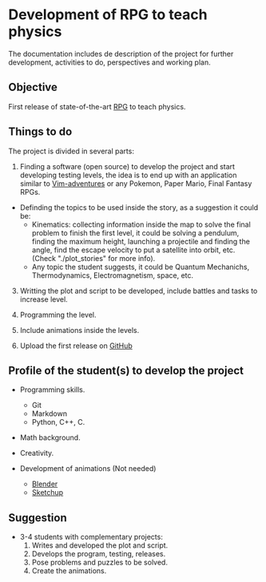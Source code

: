 # Development of RPG to teach physics 

The documentation includes de description of the project for further development, activities to do, perspectives and working plan. 

## Objective

First release of state-of-the-art [RPG](https://en.wikipedia.org/wiki/Role-playing_game) to teach physics.

## Things to do

The project is divided in several parts:

1. Finding a software (open source) to develop the project and start developing testing levels, the idea is to end up with an application similar to [Vim-adventures](https://vim-adventures.com) or any Pokemon, Paper Mario, Final Fantasy RPGs.

+ Definding the topics to be used inside the story, as a suggestion it could be:
  + Kinematics: collecting information inside the map to solve the final problem to finish the first level, it could be solving a pendulum, finding the maximum height, launching a projectile and finding the angle, find the escape velocity to put a satellite into orbit, etc. (Check "./plot_stories" for more info).
  + Any topic the student suggests, it could be Quantum Mechanichs, Thermodynamics, Electromagnetism, space, etc.

3. Writting the plot and script to be developed, include battles and tasks to increase level.

4. Programming the level.

5. Include animations inside the levels.

6. Upload the first release on [GitHub](https://github.com/)

## Profile of the student(s) to develop the project

* Programming skills.
  * Git
  * Markdown
  * Python, C++, C.

* Math background.

* Creativity.

* Development of animations (Not needed)
  * [Blender](https://www.blender.org/)
  * [Sketchup](https://www.sketchup.com/)

## Suggestion

- 3-4 students with complementary projects:
  1. Writes and developed the plot and script.
  2. Develops the program, testing, releases.
  3. Pose problems and puzzles to be solved.
  4. Create the animations.


